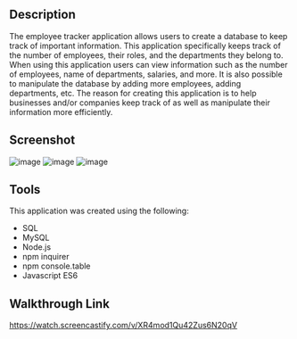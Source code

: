 ## Description
The employee tracker application allows users to create a database to keep track of important information. This application specifically keeps track of the number of employees, their roles, and the departments they belong to. When using this application users can view information such as the number of employees, name of departments, salaries, and more. It is also possible to manipulate the database by adding more employees, adding departments, etc. The reason for creating this application is to help businesses and/or companies keep track of as well as manipulate their information more efficiently.

## Screenshot
![image](https://user-images.githubusercontent.com/69539559/141710765-c9b94679-60de-4842-95c8-4378d8838731.png)
![image](https://user-images.githubusercontent.com/69539559/141710899-63d00ab0-c086-4dc0-8af6-ae92542e38b5.png)
![image](https://user-images.githubusercontent.com/69539559/141710965-2f2441ab-68b9-419d-83e2-14b510d5c7bb.png)

## Tools
This application was created using the following:
* SQL
* MySQL
* Node.js
* npm inquirer
* npm console.table
* Javascript ES6

## Walkthrough Link
https://watch.screencastify.com/v/XR4mod1Qu42Zus6N20qV
